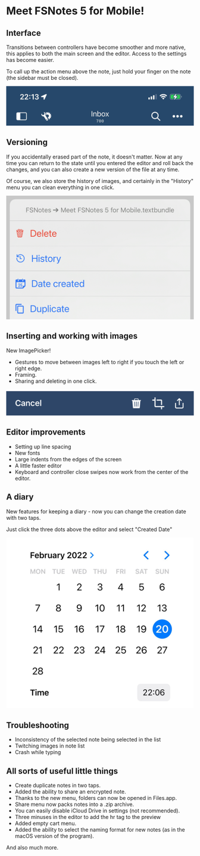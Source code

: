 # Meet FSNotes 5 for Mobile!

## Interface

Transitions between controllers have become smoother and more native, this applies to both the main screen and the editor. Access to the settings has become easier.

To call up the action menu above the note, just hold your finger on the note (the sidebar must be closed).

![](assets/8822c62e-16ef-4f4c-b397-55d2d79e86fb.jpg)

## Versioning

If you accidentally erased part of the note, it doesn't matter. Now at any time you can return to the state until you entered the editor and roll back the changes, and you can also create a new version of the file at any time.

Of course, we also store the history of images, and certainly in the "History" menu you can clean everything in one click.

![](assets/9ebef6e8-741f-4fd7-b6fb-0fef6d471c44.jpg)

## Inserting and working with images

New ImagePicker!

- Gestures to move between images left to right if you touch the left or right edge.
- Framing.
- Sharing and deleting in one click.

![](assets/add6cab8-34d1-49f6-b3f3-316b0b3c5ebc.jpg)

## Editor improvements

- Setting up line spacing
- New fonts
- Large indents from the edges of the screen
- A little faster editor
- Keyboard and controller close swipes now work from the center of the editor.

## A diary

New features for keeping a diary - now you can change the creation date with two taps.

Just click the three dots above the editor and select "Created Date"

![](assets/a4bdc32a-ae63-4d39-a4ef-458639b1d3f1.jpg)

## Troubleshooting

- Inconsistency of the selected note being selected in the list
- Twitching images in note list
- Crash while typing

## All sorts of useful little things

- Create duplicate notes in two taps.
- Added the ability to share an encrypted note.
- Thanks to the new menu, folders can now be opened in Files.app.
- Share menu now packs notes into a .zip archive.
- You can easily disable iCloud Drive in settings (not recommended).
- Three minuses in the editor to add the hr tag to the preview
- Added empty cart menu.
- Added the ability to select the naming format for new notes (as in the macOS version of the program).

And also much more.